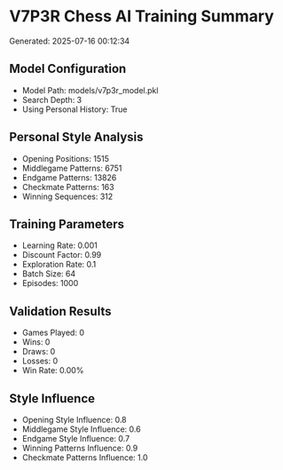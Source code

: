 # V7P3R Chess AI Training Summary

Generated: 2025-07-16 00:12:34

## Model Configuration

- Model Path: models/v7p3r_model.pkl
- Search Depth: 3
- Using Personal History: True

## Personal Style Analysis

- Opening Positions: 1515
- Middlegame Patterns: 6751
- Endgame Patterns: 13826
- Checkmate Patterns: 163
- Winning Sequences: 312

## Training Parameters

- Learning Rate: 0.001
- Discount Factor: 0.99
- Exploration Rate: 0.1
- Batch Size: 64
- Episodes: 1000

## Validation Results

- Games Played: 0
- Wins: 0
- Draws: 0
- Losses: 0
- Win Rate: 0.00%

## Style Influence

- Opening Style Influence: 0.8
- Middlegame Style Influence: 0.6
- Endgame Style Influence: 0.7
- Winning Patterns Influence: 0.9
- Checkmate Patterns Influence: 1.0
